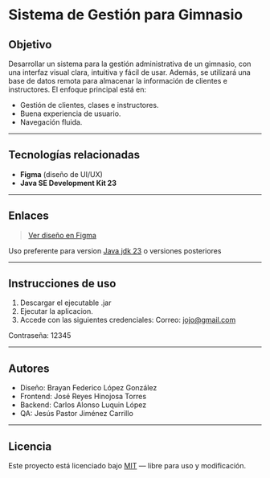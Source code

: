 # Sistema de Gestión para Gimnasio

## Objetivo

Desarrollar un sistema para la gestión administrativa de un gimnasio, con una interfaz visual clara, intuitiva y fácil de usar. Además, se utilizará una base de datos remota para almacenar la información de clientes e instructores. El enfoque principal está en:

- Gestión de clientes, clases e instructores.
- Buena experiencia de usuario.
- Navegación fluida.

---

## Tecnologías relacionadas

- **Figma** (diseño de UI/UX)
- **Java SE Development Kit 23**

---

## Enlaces

> [Ver diseño en Figma](https://www.figma.com/design/qN4ycFodER2JPA8satwUJq/Dise%C3%B1o-gimnasio?node-id=0-1&p=f&t=PwFf8Ui8qmQY6sBA-0)

Uso preferente para version [Java jdk 23](https://www.oracle.com/java/technologies/javase/jdk23-archive-downloads.html) o versiones posteriores

---

## Instrucciones de uso

1. Descargar el ejecutable .jar
2. Ejecutar la aplicacion.
3. Accede con las siguientes credenciales:
Correo: jojo@gmail.com

Contraseña: 12345

---

## Autores

-  Diseño: Brayan Federico López González
-  Frontend: José Reyes Hinojosa Torres
-  Backend: Carlos Alonso Luquin López
-  QA: Jesús Pastor Jiménez Carrillo


---

## Licencia

Este proyecto está licenciado bajo [MIT](LICENSE) — libre para uso y modificación.

